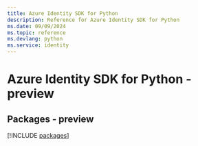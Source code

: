 ```yaml
---
title: Azure Identity SDK for Python
description: Reference for Azure Identity SDK for Python
ms.date: 09/09/2024
ms.topic: reference
ms.devlang: python
ms.service: identity
---
```

# Azure Identity SDK for Python - preview
## Packages - preview
[!INCLUDE [packages](identity-index.md)]